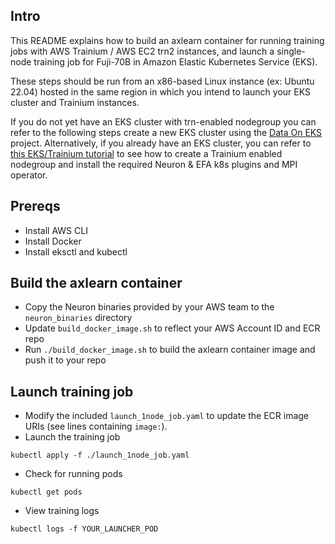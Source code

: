 ## Intro

This README explains how to build an axlearn container for running training jobs with AWS 
Trainium / AWS EC2 trn2 instances, and launch a single-node training job for Fuji-70B in 
Amazon Elastic Kubernetes Service (EKS).

These steps should be run from an x86-based Linux instance (ex: Ubuntu 22.04) hosted in the same region in which you
intend to launch your EKS cluster and Trainium instances.

If you do not yet have an EKS cluster with trn-enabled nodegroup you can refer to the following steps create a new EKS cluster
using the [Data On EKS](https://awslabs.github.io/data-on-eks/) project. Alternatively, if you already have an EKS cluster, you 
can refer to [this EKS/Trainium tutorial](https://github.com/aws-neuron/aws-neuron-eks-samples/tree/master/dp_bert_hf_pretrain) 
to see how to create a Trainium enabled nodegroup and install the required Neuron & EFA k8s plugins and MPI operator. 

## Prereqs
* Install AWS CLI
* Install Docker
* Install eksctl and kubectl

## Build the axlearn container 
* Copy the Neuron binaries provided by your AWS team to the `neuron_binaries` directory
* Update `build_docker_image.sh` to reflect your AWS Account ID and ECR repo
* Run `./build_docker_image.sh` to build the axlearn container image and push it to your repo

## Launch training job
* Modify the included `launch_1node_job.yaml` to update the ECR image URIs (see lines containing `image:`).
* Launch the training job
```
kubectl apply -f ./launch_1node_job.yaml
```
* Check for running pods
```
kubectl get pods
```
* View training logs
```
kubectl logs -f YOUR_LAUNCHER_POD
```
